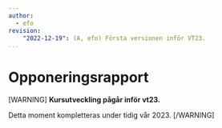 ```yaml
---
author:
  - efo
revision:
    "2022-12-19": (A, efo) Första versionen inför VT23.
...
```

Opponeringsrapport
====================================


[WARNING]
**Kursutveckling pågår inför vt23.**

Detta moment kompletteras under tidig vår 2023.
[/WARNING]
